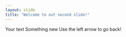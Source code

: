 ```yaml
---
layout: slide
title: "Welcome to out second slide!"
---
```

Your text Something new 
Use the left arrow to go back!
